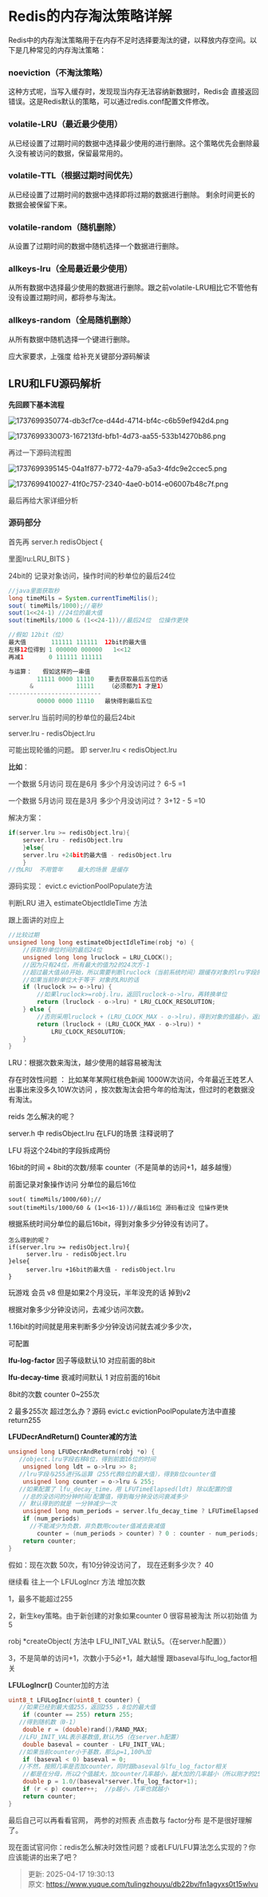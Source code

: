# Redis的内存淘汰策略详解

Redis中的内存淘汰策略用于在内存不足时选择要淘汰的键，以释放内存空间。以下是几种常见的内存淘汰策略：

### noeviction（不淘汰策略）
这种方式呢，当写入缓存时，发现现当内存无法容纳新数据时，Redis会  直接返回错误。这是Redis默认的策略，可以通过redis.conf配置文件修改。

### volatile-LRU（最近最少使用）
从已经设置了过期时间的数据中选择最少使用的进行删除。这个策略优先会删除最久没有被访问的数据，保留最常用的。

### volatile-TTL（根据过期时间优先）
从已经设置了过期时间的数据中选择即将过期的数据进行删除。 剩余时间更长的数据会被保留下来。

### volatile-random（随机删除）
从设置了过期时间的数据中随机选择一个数据进行删除。

### allkeys-lru（全局最近最少使用）
从所有数据中选择最少使用的数据进行删除。跟之前volatile-LRU相比它不管他有没有设置过期时间，都将参与淘汰。

### allkeys-random（全局随机删除）
从所有数据中随机选择一个键进行删除。



应大家要求，上强度 给补充关键部分源码解读

## LRU和LFU源码解析
**先回顾下基本流程**

![1737699350774-db3cf7ce-d44d-4714-bf4c-c6b59ef942d4.png](./img/bAomvefbwUC-f7oy/1737699350774-db3cf7ce-d44d-4714-bf4c-c6b59ef942d4-880825.png)

![1737699330073-167213fd-bfb1-4d73-aa55-533b14270b86.png](./img/bAomvefbwUC-f7oy/1737699330073-167213fd-bfb1-4d73-aa55-533b14270b86-843649.png)

<font style="color:rgb(51, 51, 51);">再过一下源码流程图</font>

![1737699395145-04a1f877-b772-4a79-a5a3-4fdc9e2ccec5.png](./img/bAomvefbwUC-f7oy/1737699395145-04a1f877-b772-4a79-a5a3-4fdc9e2ccec5-514655.png)

![1737699410027-41f0c757-2340-4ae0-b014-e06007b48c7f.png](./img/bAomvefbwUC-f7oy/1737699410027-41f0c757-2340-4ae0-b014-e06007b48c7f-763815.png)

<font style="color:rgb(51, 51, 51);">最后再给大家详细分析</font>

### <font style="color:rgb(51, 51, 51);">源码部分</font>
<font style="color:rgb(51, 51, 51);">首先再 server.h redisObject {  </font>

<font style="color:rgb(51, 51, 51);">里面lru:LRU_BITS } </font>

<font style="color:rgb(51, 51, 51);">24bit的 记录对象访问，操作时间的秒单位的最后24位</font>

```java
//java里面获取秒
long timeMils = System.currentTimeMilis();
sout( timeMils/1000);//毫秒
sout(1<<24-1) //24位的最大值
sout(timeMils/1000 & (1<<24-1))//最后24位  位操作更快

//假如 12bit（位）
最大值       111111 111111  12bit的最大值
左移12位得到 1 000000 000000   1<<12
再减1       0 111111 111111 

与运算：   假如这样的一串值   
        11111 0000 11110    要去获取最后五位的话
      &            11111    （必须都为1 才是1）
--------------------------
        00000 0000 11110   最快得到最后五位
```

<font style="color:rgb(51, 51, 51);">server.lru 当前时间的秒单位的最后24bit</font>

<font style="color:rgb(51, 51, 51);">server.lru - redisObject.lru</font>

<font style="color:rgb(51, 51, 51);">可能出现轮循的问题。 即 server.lru < redisObject.lru</font>

**<font style="color:rgb(51, 51, 51);">比如</font>**<font style="color:rgb(51, 51, 51);">：</font>

<font style="color:rgb(51, 51, 51);">一个数据 5月访问 现在是6月 多少个月没访问过？ 6-5 =1</font>

<font style="color:rgb(51, 51, 51);">一个数据 5月访问 现在是3月 多少个月没访问过？ 3+12 - 5 =10</font>

<font style="color:rgb(51, 51, 51);">解决方案：</font>

```c
if(server.lru >= redisObject.lru){
    server.lru - redisObject.lru   
    }else{
    server.lru +24bit的最大值 - redisObject.lru   
    }
//伪LRU  不用管年    最大的场景 是缓存
```

<font style="color:rgb(51, 51, 51);">源码实现： evict.c evictionPoolPopulate方法</font>

<font style="color:rgb(51, 51, 51);">判断LRU 进入 estimateObjectIdleTime 方法 </font>

<font style="color:rgb(51, 51, 51);">跟上面讲的对应上</font>

```c
//比较过期
unsigned long long estimateObjectIdleTime(robj *o) {
    //获取秒单位时间的最后24位
    unsigned long long lruclock = LRU_CLOCK();
    //因为只有24位，所有最大的值为2的24次方-1
    //超过最大值从0开始，所以需要判断lruclock（当前系统时间）跟缓存对象的lru字段的大小
    //如果当前秒单位大于等于 对象的LRU的话
    if (lruclock >= o->lru) {
        //如果lruclock>=robj.lru，返回lruclock-o->lru，再转换单位
        return (lruclock - o->lru) * LRU_CLOCK_RESOLUTION;
    } else {
        //否则采用lruclock + (LRU_CLOCK_MAX - o->lru)，得到对象的值越小，返回的值越大，越大越容易被淘汰
        return (lruclock + (LRU_CLOCK_MAX - o->lru)) *
            LRU_CLOCK_RESOLUTION;
    }
}
```

LRU：根据次数来淘汰，越少使用的越容易被淘汰

存在时效性问题 ： 比如某年某网红桃色新闻 1000W次访问，今年最近王姓艺人出事出来没多久10W次访问   ，按次数淘汰会把今年的给淘汰，但过时的老数据没有淘汰。

reids 怎么解决的呢？ 

server.h 中 redisObject.lru 在LFU的场景  注释说明了 

LFU 将这个24bit的字段拆成两份 

16bit的时间 + 8bit的次数/频率 counter（不是简单的访问+1，越多越慢） 

前面记录对象操作访问 分单位的最后16位

```plain
sout( timeMils/1000/60);//
sout(timeMils/1000/60 & (1<<16-1))//最后16位 源码看过没 位操作更快
```

根据系统时间分单位的最后16bit，得到对象多少分钟没有访问了。

```plain
怎么得到的呢？
if(server.lru >= redisObject.lru){
     server.lru - redisObject.lru   
}else{
     server.lru +16bit的最大值 - redisObject.lru   
}
```

玩游戏 会员 v8 但是如果2个月没玩，半年没充的话 掉到v2

根据对象多少分钟没访问，去减少访问次数。

1.16bit的时间就是用来判断多少分钟没访问就去减少多少次， 

可配置

 **lfu-log-factor** 因子等级默认10  对应前面的8bit

 **lfu-decay-time** 衰减时间默认 1 对应前面的16bit

8bit的次数 counter  0~255次

2 最多255次 超过怎么办？源码 evict.c  evictionPoolPopulate方法中直接return255

**LFUDecrAndReturn()   Counter减的方法**

```c
unsigned long LFUDecrAndReturn(robj *o) {
   //object.lru字段右移8位，得到前面16位的时间
    unsigned long ldt = o->lru >> 8;
   //lru字段与255进行&运算（255代表8位的最大值），得到8位counter值
    unsigned long counter = o->lru & 255;
   //如果配置了 lfu_decay_time，用 LFUTimeElapsed(ldt) 除以配置的值
    //总的没访问的分钟时间/配置值，得到每分钟没访问衰减多少
   // 默认得到的就是 一分钟减少一次
    unsigned long num_periods = server.lfu_decay_time ? LFUTimeElapsed(ldt) / server.lfu_decay_time : 0;
    if (num_periods)
      //不能减少为负数，非负数用couter值减去衰减值
        counter = (num_periods > counter) ? 0 : counter - num_periods;
    return counter;
}
```

<font style="color:rgb(51, 51, 51);">假如：现在次数 50次，有10分钟没访问了， 现在还剩多少次？ 40</font>

<font style="color:rgb(51, 51, 51);">继续看 往上一个 LFULogIncr 方法 增加次数</font>

<font style="color:rgb(51, 51, 51);">1，最多不能超过255</font>

<font style="color:rgb(51, 51, 51);">2，新生key策略。由于新创建的对象如果counter 0 很容易被淘汰 所以初始值 为5</font>

<font style="color:rgb(51, 51, 51);">robj *createObject( 方法中 LFU_INIT_VAL 默认5。（在server.h配置））</font>

<font style="color:rgb(51, 51, 51);">3，不是简单的访问+1，次数小于5必+1，越大越慢 跟baseval与lfu_log_factor相关</font>

<font style="color:rgb(51, 51, 51);"> </font>**<font style="color:rgb(51, 51, 51);">LFULogIncr()</font>**<font style="color:rgb(51, 51, 51);">  Counter加的方法</font>

```c
uint8_t LFULogIncr(uint8_t counter) {
   //如果已经到最大值255，返回255 ，8位的最大值
    if (counter == 255) return 255;
   //得到随机数（0-1）
    double r = (double)rand()/RAND_MAX;
   //LFU_INIT_VAL表示基数值,默认为5（在server.h配置）
    double baseval = counter - LFU_INIT_VAL;
   //如果当前counter小于基数，那么p=1,100%加
    if (baseval < 0) baseval = 0;
   //不然，按照几率是否加counter，同时跟baseval与lfu_log_factor相关
    //都是在分母，所以2个值越大，加counter几率越小，越大加的几率越小（所以刚才的255够不够的问题解决）
    double p = 1.0/(baseval*server.lfu_log_factor+1);
    if (r < p) counter++;  //p越小，几率也就越小
    return counter;
}
```

<font style="color:rgb(51, 51, 51);">最后自己可以再看看官网， 两参的对照表 点击数与 factor分布 是不是很好理解了。</font>

<font style="color:rgb(51, 51, 51);">现在面试官问你：redis怎么解决时效性问题？或者LFU/LFU算法怎么实现的？你应该能讲的出来了吧？</font>





> 更新: 2025-04-17 19:30:13  
> 原文: <https://www.yuque.com/tulingzhouyu/db22bv/fn1agyxs0t15wlvu>